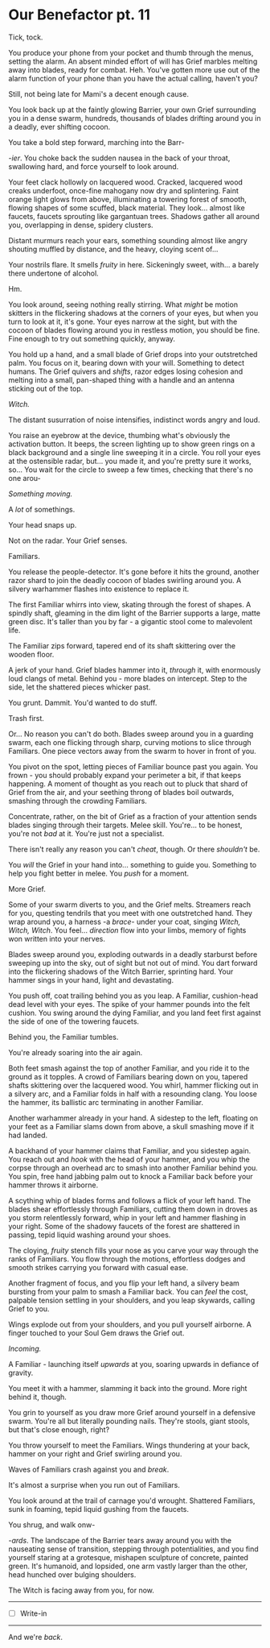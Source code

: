 # Our Benefactor pt. 11

Tick, tock.

You produce your phone from your pocket and thumb through the menus, setting the alarm. An absent minded effort of will has Grief marbles melting away into blades, ready for combat. Heh. You've gotten more use out of the alarm function of your phone than you have the actual calling, haven't you?

Still, not being late for Mami's a decent enough cause.

You look back up at the faintly glowing Barrier, your own Grief surrounding you in a dense swarm, hundreds, thousands of blades drifting around you in a deadly, ever shifting cocoon.

You take a bold step forward, marching into the Barr-

\-*ier*. You choke back the sudden nausea in the back of your throat, swallowing hard, and force yourself to look around.

Your feet clack hollowly on lacquered wood. Cracked, lacquered wood creaks underfoot, once-fine mahogany now dry and splintering. Faint orange light glows from above, illuminating a towering forest of smooth, flowing shapes of some scuffed, black material. They look... almost like faucets, faucets sprouting like gargantuan trees. Shadows gather all around you, overlapping in dense, spidery clusters.

Distant murmurs reach your ears, something sounding almost like angry shouting muffled by distance, and the heavy, cloying scent of...

Your nostrils flare. It smells *fruity* in here. Sickeningly sweet, with... a barely there undertone of alcohol.

Hm.

You look around, seeing nothing really stirring. What *might* be motion skitters in the flickering shadows at the corners of your eyes, but when you turn to look at it, it's gone. Your eyes narrow at the sight, but with the cocoon of blades flowing around you in restless motion, you should be fine. Fine enough to try out something quickly, anyway.

You hold up a hand, and a small blade of Grief drops into your outstretched palm. You focus on it, bearing down with your will. Something to detect humans. The Grief quivers and *shifts*, razor edges losing cohesion and melting into a small, pan-shaped thing with a handle and an antenna sticking out of the top.

*Witch.*

The distant susurration of noise intensifies, indistinct words angry and loud.

You raise an eyebrow at the device, thumbing what's obviously the activation button. It beeps, the screen lighting up to show green rings on a black background and a single line sweeping it in a circle. You roll your eyes at the ostensible radar, but... you made it, and you're pretty sure it works, so... You wait for the circle to sweep a few times, checking that there's no one arou-

*Something moving.*

A *lot* of somethings.

Your head snaps up.

Not on the radar. Your Grief senses.

Familiars.

You release the people-detector. It's gone before it hits the ground, another razor shard to join the deadly cocoon of blades swirling around you. A silvery warhammer flashes into existence to replace it.

The first Familiar whirrs into view, skating through the forest of shapes. A spindly shaft, gleaming in the dim light of the Barrier supports a large, matte green disc. It's taller than you by far - a gigantic stool come to malevolent life.

The Familiar zips forward, tapered end of its shaft skittering over the wooden floor.

A jerk of your hand. Grief blades hammer into it, *through* it, with enormously loud clangs of metal. Behind you - more blades on intercept. Step to the side, let the shattered pieces whicker past.

You grunt. Dammit. You'd wanted to do stuff.

Trash first.

Or... No reason you can't do both. Blades sweep around you in a guarding swarm, each one flicking through sharp, curving motions to slice through Familiars. One piece vectors away from the swarm to hover in front of you.

You pivot on the spot, letting pieces of Familiar bounce past you again. You frown - you should probably expand your perimeter a bit, if that keeps happening. A moment of thought as you reach out to pluck that shard of Grief from the air, and your seething throng of blades boil outwards, smashing through the crowding Familiars.

Concentrate, rather, on the bit of Grief as a fraction of your attention sends blades singing through their targets. Melee skill. You're... to be honest, you're not *bad* at it. You're just not a specialist.

There isn't really any reason you can't *cheat*, though. Or there *shouldn't* be.

You *will* the Grief in your hand into... something to guide you. Something to help you fight better in melee. You *push* for a moment.

More Grief.

Some of your swarm diverts to you, and the Grief melts. Streamers reach for you, questing tendrils that you meet with one outstretched hand. They wrap around you, a harness -a *brace*- under your coat, singing *Witch, Witch, Witch*. You feel... *direction* flow into your limbs, memory of fights won written into your nerves.

Blades sweep around you, exploding outwards in a deadly starburst before sweeping up into the sky, out of sight but not out of mind. You dart forward into the flickering shadows of the Witch Barrier, sprinting hard. Your hammer sings in your hand, light and devastating.

You push off, coat trailing behind you as you leap. A Familiar, cushion-head dead level with your eyes. The spike of your hammer pounds into the felt cushion. You swing around the dying Familiar, and you land feet first against the side of one of the towering faucets.

Behind you, the Familiar tumbles.

You're already soaring into the air again.

Both feet smash against the top of another Familiar, and you ride it to the ground as it topples. A crowd of Familiars bearing down on you, tapered shafts skittering over the lacquered wood. You whirl, hammer flicking out in a silvery arc, and a Familiar folds in half with a resounding clang. You loose the hammer, its ballistic arc terminating in another Familiar.

Another warhammer already in your hand. A sidestep to the left, floating on your feet as a Familiar slams down from above, a skull smashing move if it had landed.

A backhand of your hammer claims that Familiar, and you sidestep again. You reach out and *hook* with the head of your hammer, and you whip the corpse through an overhead arc to smash into another Familiar behind you. You spin, free hand jabbing palm out to knock a Familiar back before your hammer throws it airborne.

A scything whip of blades forms and follows a flick of your left hand. The blades shear effortlessly through Familiars, cutting them down in droves as you storm relentlessly forward, whip in your left and hammer flashing in your right. Some of the shadowy faucets of the forest are shattered in passing, tepid liquid washing around your shoes.

The cloying, *fruity* stench fills your nose as you carve your way through the ranks of Familiars. You flow through the motions, effortless dodges and smooth strikes carrying you forward with casual ease.

Another fragment of focus, and you flip your left hand, a silvery beam bursting from your palm to smash a Familiar back. You can *feel* the cost, palpable tension settling in your shoulders, and you leap skywards, calling Grief to you.

Wings explode out from your shoulders, and you pull yourself airborne. A finger touched to your Soul Gem draws the Grief out.

*Incoming.*

A Familiar - launching itself *upwards* at you, soaring upwards in defiance of gravity.

You meet it with a hammer, slamming it back into the ground. More right behind it, though.

You grin to yourself as you draw more Grief around yourself in a defensive swarm. You're all but literally pounding nails. They're stools, giant stools, but that's close enough, right?

You throw yourself to meet the Familiars. Wings thundering at your back, hammer on your right and Grief swirling around you.

Waves of Familiars crash against you and *break*.

It's almost a surprise when you run out of Familiars.

You look around at the trail of carnage you'd wrought. Shattered Familiars, sunk in foaming, tepid liquid gushing from the faucets.

You shrug, and walk onw-

\-*ards*. The landscape of the Barrier tears away around you with the nauseating sense of transition, stepping through potentialities, and you find yourself staring at a grotesque, mishapen sculpture of concrete, painted green. It's humanoid, and lopsided, one arm vastly larger than the other, head hunched over bulging shoulders.

The Witch is facing away from you, for now.

---

- [ ] Write-in

---

And we're *back*.
